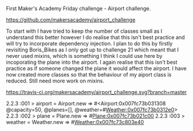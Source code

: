 First Maker's Academy Friday challenge - Airport challenge.

https://github.com/makersacademy/airport_challenge 

To start with I have tried to keep the number of classes small as I understand this better however I do realise that this isn't best practice and will try to incorporate dependency injection. I plan to do this by firstly revisiting Boris_Bikes as I only got up to challenge 21 which meant that I never used mixins, which is something I think I could use here by incoporating the plane into the airport. I again realise that this isn't best practice as if someone changed the plane it would affect the airport. I have now created more classes 
    so that the behaviour of my aiport class is reduced. Still need more work on mixins.

https://travis-ci.org/makersacademy/airport_challenge.svg?branch=master 

2.2.3 :001 > airport = Airport.new
=> #<Airport:0x007fc73b031308 @capacity=50, @planes=[], @weather=#<Weather:0x007fc73b0312e0>> 
2.2.3 :002 > plane = Plane.new
=> #<Plane:0x007fc73b021c00> 
2.2.3 :003 > weather = Weather.new
=> #<Weather:0x007fc73c803e40> 